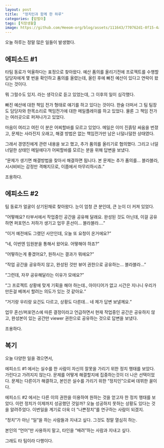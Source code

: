 ```yaml
---
layout: post
title:  "정치인과 함께 한 하루"
categories: [밥벌이]
tags: [직장생활]
image: https://github.com/Heeom-org/blog/assets/111643/770762d1-0f15-4a68-861e-7000c23a3d3f
---
```


오늘 하루는 정말 많은 일들이 발생했다.

## 에피소드 #1

타팀 동료가 억울하다는 표정으로 찾아왔다. 예산 품의를 올리기전에 프로젝트를 수행할 담당자에게 몇 번을 확인하고 품의를 올렸는데, 올린 후에 빠진 예산이 있다고 연락이 왔다는 것이다.

뭐 그럴수도 있지. 라는 생각으로 듣고 있었는데, 그 이후의 일이 심각했다.

빠진 예산에 대한 책임 전가 형태로 얘기를 하고 있다는 것이다. 한술 더떠서 그 팀 팀장도 담당자와 한목소리로 책임전가에 대한 메일플레이를 하고 있었다. 물론 그 책임 전가는 여러곳으로 퍼져나가고 있었다.

마음이 여리고 여린 이 분은 어찌할바를 모르고 있었다. 메일은 이미 진흙탕 싸움을 번졌고, 문제는 사라진지 오래고, 해결 방법은 없는 책임전가만 남은 너덜너덜한 상태였다.

그래서 경영진에게 관련 내용을 보고 했고, 추가 품의를 올리기로 협의했다. 그리고 너덜너덜한 상태인 메일에다가 어찌할바를 모르는 분을 위해 답변을 보냈다.

“문제가 생기면 해결방법을 찾아서 해결하면 됩니다. 본 문제는 추가 품의를… 블라블라, 시시비비는 감정만 격해지므로, 이쯤에서 마무리하시죠.”

조용하다.

## 에피소드 #2

팀 동료가 얼굴이 상기된채로 찾아왔다. 눈이 엄청 큰 분인데, 큰 눈이 더 커져 있었다.

“어떻해요? 타부서에서 작업중인 공간을 공유해 달래요. 완성된 것도 아닌데, 이걸 공유하면 퍼포먼스 저하가 생기고 업무 혼선이… 블라블라….”

“이거 예전에도 그랬던 사안인데, 오늘 또 요청이 온거에요?”

“네, 이번엔 임원분을 통해서 왔어요. 어떻해야 하죠?”

“어떻하는게 좋겠어요?, 원하시는 결과가 뭐에요?”

“작업 공간을 공유하지 않고, 완성된 것만 뷰어 권한으로 공유하는… 블라블라…”

“그런데, 자꾸 공유해달라는 이유가 모에요?”

“그 프로젝트 상황에 맞게 기획을 해야 하는데., 아이디어가 없고 시간은 지나니 우리가 만든걸 베껴서 할려는 의도가 있는 것 같아요.”

“거기랑 우리랑 요건도 다르고, 상황도 다른데… 네 제가 답변 보낼께요.”

업무 혼선/퍼포먼스에 따른 결정이라고 언급하면서 현재 작업중인 공간은 공유하지 않고, 완성본이 있는 공간만 viewer 권한으로 공유하는 것으로 답변을 보냈다.

조용하다.

## 복기

오늘 다양한 일을 겪으면서, 

에피소드 #1 에서는 실수를 한 사람이 자신의 잘못을 가리기 위한 정치 행태를 보았다. 가린다고 가려지지 않는다. 문제를 어떻게 해결할지에 집중하는것이 더 나은 선택이었다. 문제는 다른이가 해결하고, 본인은 실수를 가리기 위한 “정치인”으로써 데뷔한 꼴이다.

에피소드 #2 에서는 다른 이의 권한을 이용하여 원하는 것을 얻고자 한 정치 행태를 보았다. 이런 정치가 이제까지 성공했던 것일까? 오늘 성공하지 못하는 상황도 있다는 것을 알려주었다. 이번일을 계기로 더욱 더 “나쁜정치”를 연구하는 사람이 되겠지.

“정치”가 아닌 “일”을 하는 사람들과 지내고 싶다. 그것도 정말 열심히 하는.

본인의 “언어”만 사용하지 말고, 타인을 “배려”하는 사람과 지내고 싶다.

그래도 타 팀이라 다행이다.
